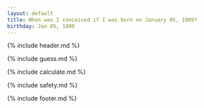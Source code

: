```yaml
---
layout: default
title: When was I conceived if I was born on January 05, 1909?
birthday: Jan 05, 1909
---
```


{% include header.md %}

{% include guess.md %}

{% include calculate.md %}

{% include safety.md %}

{% include footer.md %}




